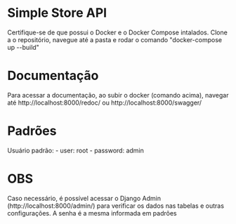 # Simple Store API

Certifique-se de que possui o Docker e o Docker Compose intalados.
Clone a o repositório, navegue até a pasta e rodar o comando "docker-compose up --build"

# Documentação
Para acessar a documentação, ao subir o docker (comando acima), navegar até http://localhost:8000/redoc/ ou http://localhost:8000/swagger/

# Padrões
Usuário padrão:
    - user: root
    - password: admin

# OBS
Caso necessário, é possível acessar o Django Admin (http://localhost:8000/admin/) para verificar os dados nas tabelas e outras configurações.
A senha é a mesma informada em padrões
